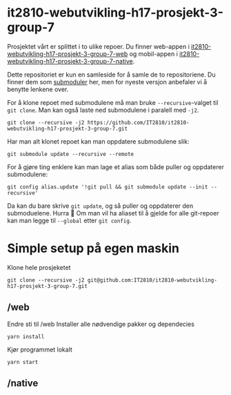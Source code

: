 # it2810-webutvikling-h17-prosjekt-3-group-7

Prosjektet vårt er splittet i to ulike repoer. Du finner web-appen i [it2810-webutvikling-h17-prosjekt-3-group-7-web](https://github.com/IT2810/it2810-webutvikling-h17-prosjekt-3-group-7-web) og mobil-appen i [it2810-webutvikling-h17-prosjekt-3-group-7-native](https://github.com/IT2810/it2810-webutvikling-h17-prosjekt-3-group-7-native).

Dette repositoriet er kun en samleside for å samle de to repositoriene. Du finner dem som [submoduler](https://chrisjean.com/git-submodules-adding-using-removing-and-updating/) her, men for nyeste versjon anbefaler vi å benytte lenkene over.

For å klone repoet med submodulene må man bruke `--recursive`-valget til `git clone`. Man kan også laste ned submodulene i paralell med `-j2`.

```
git clone --recursive -j2 https://github.com/IT2810/it2810-webutvikling-h17-prosjekt-3-group-7.git
```

Har man alt klonet repoet kan man oppdatere submodulene slik:

```
git submodule update --recursive --remote
```

For å gjøre ting enklere kan man lage et alias som både puller og oppdaterer submodulene:

```
git config alias.update '!git pull && git submodule update --init --recursive'
```

Da kan du bare skrive `git update`, og så puller og oppdaterer den submoduelene. Hurra 🎉 Om man vil ha aliaset til å gjelde for alle git-repoer kan man legge til `--global` etter `git config`.


# Simple setup på egen maskin  

Klone hele prosjeketet 
```
git clone --recursive -j2 git@github.com:IT2810/it2810-webutvikling-h17-prosjekt-3-group-7.git
```

## /web 
Endre sti til /web
Installer alle nødvendige pakker og dependecies 
```
yarn install 
```
Kjør programmet lokalt 
```
yarn start
```

## /native 
